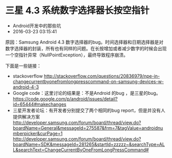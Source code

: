 # 三星 4.3 系统数字选择器长按空指针
- Android开发中的那些坑
- 2016-03-23 03:15:41

原因：Samsung Android 4.3 数字选择器的bug。时间选择器和日期选择器是对数字选择器的封装，所有也有同样的问题。在长按增加或者减少数字的时候会出现一个空指针异常（NullPointException），最终导致程序崩溃。

下面是一些链接：

*  stackoverflow  <http://stackoverflow.com/questions/20836979/npe-in-changecurrentbyonefromlongpresscommand-on-samsung-devices-w-android-4-3>
*  Google code：这里讨论的结果是：不是Android 的bug ，是三星的bug。<https://code.google.com/p/android/issues/detail?id=65444#makechanges>
*  三星开发者论坛：有开发者分别提交了两个相同的bug report，但是并没有人提供解决方案 <http://developer.samsung.com/forum/board/thread/view.do?boardName=General&messageId=275587&frm=7&tagValue=androidnumberpicker&curPage=1>
<http://developer.samsung.com/forum/board/thread/view.do?boardName=SDK&messageId=281265&startId=zzzzz~&searchType=ALL&searchText=ChangeCurrentByOneFromLongPressCommand#>